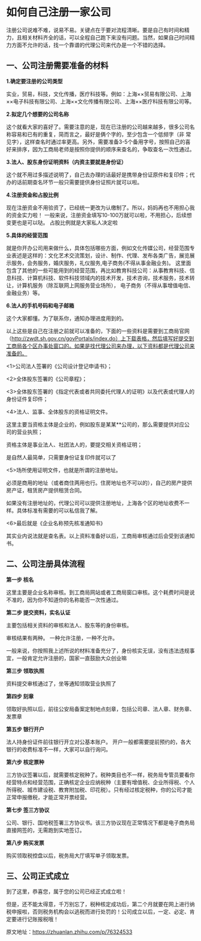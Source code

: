 # 如何自己注册一家公司

注册公司说难不难，说易不易。关键点在于要对流程清晰。要是自己有时间和精力，且相关材料齐全的话，可以全程自己跑下来没有问题。当然，如果自己时间精力方面不允许的话，找一个靠谱的代理公司来代办是一个不错的选择。

## 一、公司注册需要准备的材料

**1.确定要注册的公司类型**

实业，贸易，科技，文化传播，医疗科技等。例如：上海××贸易有限公司、上海××电子科技有限公司、上海××文化传播有限公司、上海××医疗科技有限公司等。

**2.拟定几个想要的公司名称**

这个就看大家的喜好了。需要注意的是，现在已注册的公司越来越多，很多公司名称容易和已有的重复，简而言之，最好是俩个字的，至少包含一个低频字（非 常见字），这样查名时通过率更高。另外，需要准备3-5个备用字号，按照自己的喜好来排序，因为工商局老师是按照你提供的顺序来查名的，争取查名一次性通过。

**3.法人、股东身份证明资料（内资主要就是身份证）**

这个就不用过多描述说明了，自己去办理的话最好是携带身份证原件和复印件；代办的话前期查名环节一般只需要提供身份证照片就可以啦。

**4.注册资金和占股比例**

现在注册资金不用验资了，已经统一更改为认缴制了。所以，妈妈再也不用担心我的资金实力啦！ 一般来说，注册资金填写10-100万就可以啦，不用担心，后续想变更也是可以哒。 占股比例就是大家私人决定啦

**5.具体的经营范围**

就是你开办公司用来做什么，具体包括哪些方面，例如文化传媒公司，经营范围专业表述是这样的：文化艺术交流策划，设计、制作、代理、发布各类广告，展览展示服务，会务服务，婚庆服务，礼仪服务,电子商务(不得从事金融业务)。 这里面包含了其他的一些可能用到的经营范围，再比如教育科技公司：从事教育科技、信息科技、计算机科技、软件科技领域内的技术开发，技术咨询，技术服务，技术转让，计算机服务（除互联网上网服务营业场所）， 电子商务（不得从事增值电信、金融业务）等。

**6.法人的手机号码和电子邮箱**

这个大家都懂。为了联系你，通知办理进度用到的。

以上这些是自己在注册之前就可以准备的，下面的一些资料是需要到工商局官网（http://zwdt.sh.gov.cn/govPortals/index.do）上下载表格，然后填写好提交到工商局各个区办事处窗口的。如果是找代理公司来办理，以下资料都是代理公司来准备的。

<1>公司法人签署的《公司设计登记申请书》；

<2>全体股东签署的《公司章程》；

<3>全体股东签署的《指定代表或者共同委托代理人的证明》以及代表或代理人的身份证件复印件；

<4>法人、监事、全体股东的资格证明文件。

这里主要当资格主体是企业的，例如股东是某某**公司的，那么需要提供对应公司的营业执照；

资格主体是事业法人、社团法人的，要提交相关资格证明；

是自然人最简单，只需要身份证复印件就可以了

<5>场所使用证明文件，也就是所谓的注册地址。

必须是商用的地址（或者商住两用也行。住房地址也不可以的），自己的房产提供房产证，租赁房产提供租赁合同。

如果没有注册地址的，代理公司可以提供注册地址，上海各个区的地址收费不一样。具体标准有需要的可以私信我了解。

<6>最后就是《企业名称预先核准通知书》

其实业内说法就是查名表。以上资料准备好以后，工商局审核通过后会受到该通知书。

## 二、公司注册具体流程

**第一步 核名**

这里主要是企业名称审核。到工商局网站或者工商局窗口审核。这个耗费时间是说不准的，因为你不知道你的名称能否一次性通过。

**第二步 提交资料，实名认证**

主要包括相关资料的审核和法人、股东等的身份审核。

审核结果有两种。 一种允许注册，一种不允许。

一般来说，你按照我上述所说的材料准备充分了，身份核实无误，没有违法违规事宜，一般肯定允许注册的，国家一直鼓励大众创业嘛

**第三步 领取执照**

资料提交审核通过了，坐等通知领取营业执照了

**第四步 刻章**

领取好执照以后，前往公安局备案定制地点刻章，包括公司章、法人章、财务章、发票章

**第五步 银行开户**

法人持身份证件前往银行开立对公基本账户。 开户一般都需要提前预约的，各大银行的收费标准不一样，大家可以自行询问。

**第六步 核定票种**

三方协议签署以后，就需要核定税种了。税种类目也不一样，税务局专管员要看你经营特点和经营范围，正确核定企业应纳税种（主要有增值税、企业所得税、个人所得税、城市建设税、教育附加税、印花税）。只有经过核定税种，你的公司才能正常申报缴税，才能正常开票经营。

**第七步 签三方协议**

公司、银行、国地税签署三方协议书。该三方协议现在正常情况下都是电子商务局直接网签的，无需跑到实地签订。

**第八步 购买发票**

购买领取税控盘以后，税务局大厅填写单子领取发票。

## 三、公司正式成立
到了这里，恭喜您，属于您的公司已经正式成立啦！

但是，还不能太得意，千万别忘了，税种核定成功后，第二个月就要在网上进行纳税申报啦，否则税务机构会以逃税而进行处罚的！公司成立以后，一定、必定、肯定要进行记账报税哦！

原文地址：https://zhuanlan.zhihu.com/p/76324533